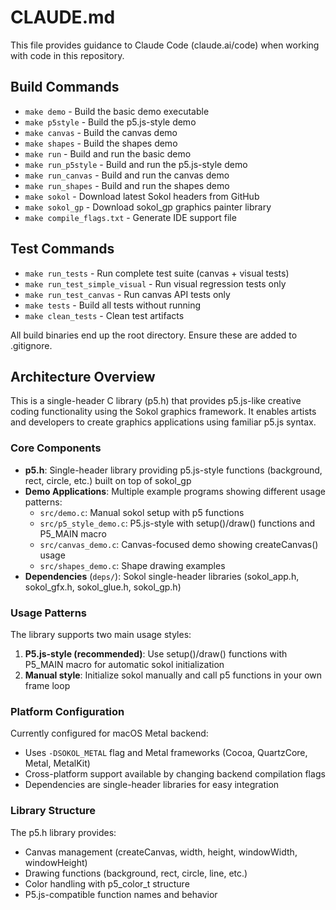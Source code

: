 # CLAUDE.md

This file provides guidance to Claude Code (claude.ai/code) when working with code in this repository.

## Build Commands

- `make demo` - Build the basic demo executable
- `make p5style` - Build the p5.js-style demo 
- `make canvas` - Build the canvas demo
- `make shapes` - Build the shapes demo
- `make run` - Build and run the basic demo
- `make run_p5style` - Build and run the p5.js-style demo
- `make run_canvas` - Build and run the canvas demo  
- `make run_shapes` - Build and run the shapes demo
- `make sokol` - Download latest Sokol headers from GitHub
- `make sokol_gp` - Download sokol_gp graphics painter library
- `make compile_flags.txt` - Generate IDE support file

## Test Commands

- `make run_tests` - Run complete test suite (canvas + visual tests)
- `make run_test_simple_visual` - Run visual regression tests only  
- `make run_test_canvas` - Run canvas API tests only
- `make tests` - Build all tests without running
- `make clean_tests` - Clean test artifacts

All build binaries end up the root directory.  Ensure these are added to .gitignore.

## Architecture Overview

This is a single-header C library (p5.h) that provides p5.js-like creative coding functionality using the Sokol graphics framework. It enables artists and developers to create graphics applications using familiar p5.js syntax.

### Core Components

- **p5.h**: Single-header library providing p5.js-style functions (background, rect, circle, etc.) built on top of sokol_gp
- **Demo Applications**: Multiple example programs showing different usage patterns:
  - `src/demo.c`: Manual sokol setup with p5 functions
  - `src/p5_style_demo.c`: P5.js-style with setup()/draw() functions and P5_MAIN macro
  - `src/canvas_demo.c`: Canvas-focused demo showing createCanvas() usage
  - `src/shapes_demo.c`: Shape drawing examples
- **Dependencies** (`deps/`): Sokol single-header libraries (sokol_app.h, sokol_gfx.h, sokol_glue.h, sokol_gp.h)

### Usage Patterns

The library supports two main usage styles:

1. **P5.js-style (recommended)**: Use setup()/draw() functions with P5_MAIN macro for automatic sokol initialization
2. **Manual style**: Initialize sokol manually and call p5 functions in your own frame loop

### Platform Configuration

Currently configured for macOS Metal backend:
- Uses `-DSOKOL_METAL` flag and Metal frameworks (Cocoa, QuartzCore, Metal, MetalKit)
- Cross-platform support available by changing backend compilation flags
- Dependencies are single-header libraries for easy integration

### Library Structure

The p5.h library provides:
- Canvas management (createCanvas, width, height, windowWidth, windowHeight)
- Drawing functions (background, rect, circle, line, etc.)
- Color handling with p5_color_t structure
- P5.js-compatible function names and behavior
